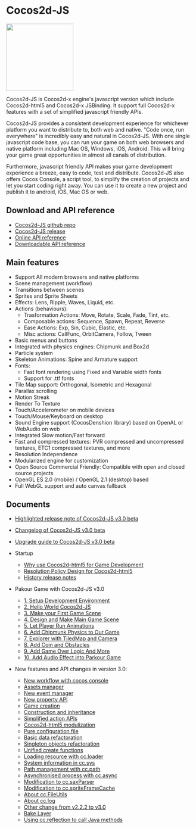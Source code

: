 # Cocos2d-JS

<img src="http://www.cocos2d-x.org/attachments/download/1508" height=180> 

Cocos2d-JS is Cocos2d-x engine's javascript version which include Cocos2d-html5 and Cocos2d-x JSBinding. It support full Cocos2d-x features with a set of simplified javascript friendly APIs.

Cocos2d-JS provides a consistent development experience for whichever platform you want to distribute to, both web and native. "Code once, run everywhere" is incredibly easy and natural in Cocos2d-JS. With one single javascript code base, you can run your game on both web browsers and native platform including Mac OS, Windows, iOS, Android. This will bring your game great opportunities in almost all canals of distribution.

Furthermore, javascript friendly API makes your game development experience a breeze, easy to code, test and distribute. Cocos2d-JS also offers Cocos Console, a script tool, to simplify the creation of projects and let you start coding right away. You can use it to create a new project and publish it to android, iOS, Mac OS or web.

## Download and API reference

- [Cocos2d-JS github repo](http://github.com/cocos2d/cocos2d-js/)
- [Cocos2d-JS release](http://www.cocos2d-x.org/download)
- [Online API reference](http://www.cocos2d-x.org/wiki/Reference)
- [Downloadable API reference](http://www.cocos2d-x.org/filedown/Cocos2d-JS-v3.0-beta-API.zip)

## Main features

* Support All modern browsers and native platforms
* Scene management (workflow)
* Transitions between scenes
* Sprites and Sprite Sheets
* Effects: Lens, Ripple, Waves, Liquid, etc.
* Actions (behaviours):
    * Trasformation Actions: Move, Rotate, Scale, Fade, Tint, etc.
    * Composable actions: Sequence, Spawn, Repeat, Reverse
    * Ease Actions: Exp, Sin, Cubic, Elastic, etc.
    * Misc actions: CallFunc, OrbitCamera, Follow, Tween
* Basic menus and buttons
* Integrated with physics engines: Chipmunk and Box2d
* Particle system
* Skeleton Animations: Spine and Armature support
* Fonts:
    * Fast font rendering using Fixed and Variable width fonts
    * Support for .ttf fonts
* Tile Map support: Orthogonal, Isometric and Hexagonal
* Parallax scrolling
* Motion Streak
* Render To Texture
* Touch/Accelerometer on mobile devices
* Touch/Mouse/Keyboard on desktop
* Sound Engine support (CocosDenshion library) based on OpenAL or WebAudio on web
* Integrated Slow motion/Fast forward
* Fast and compressed textures: PVR compressed and uncompressed textures, ETC1 compressed textures, and more
* Resolution Independence
* Modularized engine for customization
* Open Source Commercial Friendly: Compatible with open and closed source projects
* OpenGL ES 2.0 (mobile) / OpenGL 2.1 (desktop) based
* Full WebGL support and auto canvas fallback
   
## Documents

- [Highlighted release note of Cocos2d-JS v3.0 beta](./release-notes/v3.0b/release-note/en.md)
- [Changelog of Cocos2d-JS v3.0 beta](./release-notes/v3.0b/changelog/en.md)
- [Upgrade guide to Cocos2d-JS v3.0 beta](./release-notes/v3.0a/upgrade-guide/en.md)
- Startup
    - [Why use Cocos2d-html5 for Game Development](./v2/cocosh5-advantages/en.md)
    - [Resolution Policy Design for Cocos2d-html5](./v2/resolution-policy-design/en.md)
    - [History release notes](./release-notes/en.md)
- Pakour Game with Cocos2d-JS v3.0
    - [1. Setup Development Environment](../../../tutorial/framework/html5/parkour-game-with-javascript-v3.0/chapter1/en.md)
	- [2. Hello World Cocos2d-JS](../../../tutorial/framework/html5/parkour-game-with-javascript-v3.0/chapter2/en.md)
	- [3. Make your First Game Scene](../../../tutorial/framework/html5/parkour-game-with-javascript-v3.0/chapter3/en.md)
	- [4. Design and Make Main Game Scene](../../../tutorial/framework/html5/parkour-game-with-javascript-v3.0/chapter4/en.md)
	- [5. Let Player Run Animations](../../../tutorial/framework/html5/parkour-game-with-javascript-v3.0/chapter5/en.md)
	- [6. Add Chipmunk Physics to Our Game](../../../tutorial/framework/html5/parkour-game-with-javascript-v3.0/chapter6/en.md)
	- [7. Explorer with TiledMap and Camera](../../../tutorial/framework/html5/parkour-game-with-javascript-v3.0/chapter7/en.md)
	- [8. Add Coin and Obstacles](../../../tutorial/framework/html5/parkour-game-with-javascript-v3.0/chapter8/en.md)
	- [9. Add Game Over Logic And More](../../../tutorial/framework/html5/parkour-game-with-javascript-v3.0/chapter9/en.md)
    - [10. Add Audio Effect into Parkour Game](../../../tutorial/framework/html5/parkour-game-with-javascript-v3.0/chapter10/en.md)
        
- New features and API changes in version 3.0:
    - [New workflow with cocos console](./v2/cocos-console/en.md)
    - [Assets manager](./v3/assets-manager/en.md)
    - [New event manager](./v3/eventManager/en.md)
    - [New property API](./v3/getter-setter-api/en.md)
    - [Game creation](./v3/cc-game/en.md)
    - [Construction and inheritance](./v3/inheritance/en.md)
    - [Simplified action APIs](./v3/cc-actions/en) 
    - [Cocos2d-html5 modulization](./v3/moduleconfig-json/en.md)
    - [Pure configuration file](./v3/project-json/en.md)
    - [Basic data refactoration](./v3/basic-data/en.md)
    - [Singleton objects refactoration](./v3/singleton-objs/en.md)
    - [Unified create functions](./v3/create-api/en.md)
    - [Loading resource with cc.loader](./v3/cc-loader/en.md)
    - [System information in cc.sys](./v3/cc-sys/en.md)
    - [Path management with cc.path](./v3/cc-path/en.md)
    - [Asynchronised process with cc.async](./v3/cc-async/en.md)
    - [Modification to cc.saxParser](./v3/cc-saxparser/en.md)
    - [Modification to cc.spriteFrameCache](./v3/cc-spriteframecache/en.md)
    - [About cc.FileUtils](./v3/cc-fileutils/en.md)
    - [About cc.log](./v3/cc-log/en.md)
    - [Other change from v2.2.2 to v3.0](./v3/more-change-from-v2-to-v3/en.md)
    - [Bake Layer](./v3/bakeLayer/en.md)
    - [Using cc.reflection to call Java methods](./v3/reflection/en.md)